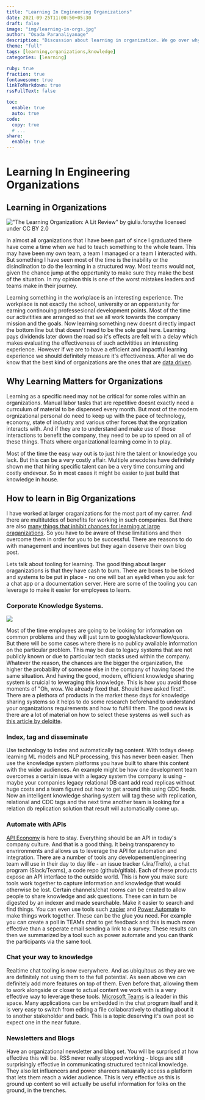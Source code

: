 ```yaml
---
title: "Learning In Engineering Organizations"
date: 2021-09-25T11:00:50+05:30
draft: false
image: "img/learning-in-orgs.jpg"
author: "Osada Paranaliyanage"
description: "Discussion about learning in organization. We go over why learning matters, how to do it in large organizations and what tools you can use to do it effectively"
theme: "full"
tags: [learning,organizations,knowledge]
categories: [learning]

ruby: true
fraction: true
fontawesome: true
linkToMarkdown: true
rssFullText: false

toc:
  enable: true
  auto: true
code:
  copy: true
  # ...
share:
  enable: true
---
```

# Learning In Engineering Organizations

## Learning in Organizations

!["The Learning Organization: A Lit Review" by giulia.forsythe licensed under CC BY 2.0](https://live.staticflickr.com/1815/42907807575_553abc078d_b.jpg)

In almost all organizations that I have been part of since I graduated there have come a time when we had to teach something to the whole team. This may have been my own team, a team I managed or a team I interacted with. But something I have seen most of the time is the inability or the disinclination to do the learning in a structured way. Most teams would not, given the chance jump at the oppertunity to make sure they make the best of the situation. In my opinion this is one of the worst mistakes leaders and teams make in their journey.

Learning something in the workplace is an interesting experience. The workplace is not exactly the school, university or an opperatunity for earning continouing professesional development points. Most of the time our activitities are arranged so that we all work towards the company mission and the goals. Now learning something new doesnt directly impact the bottom line but that doesn't need to be the sole goal here. Learning pays dividends later down the road so it's effects are felt with a delay which makes evaluating the effectiveness of such activitities an interesting experience. However if we are to have a efficient and impactful learning experience we should definitely measure it's effectiveness. After all we do know that the best kind of organizations are the ones that are [data driven](https://hbr.org/2020/02/10-steps-to-creating-a-data-driven-culture).

## Why Learning Matters for Organizations

Learning as a specific need may not be critical for some roles within an organizations. Manual labor tasks that are repetitive doesnt exactly need a currculum of material to be dispensed every month. But most of the modern orgnizational personal do need to keep up with the pace of technology, economy, state of industry and various other forces that the orgnization interacts with. And if they are to understand and make use of those interactions to benefit the company, they need to be up to speed on all of these things. Thats where organizational learning come in to play.

Most of the time the easy way out is to just hire the talent or knowledge you lack. But this can be a very costly affair. Multiple anecdotes have definitely shown me that hiring specific talent can be a very time consuming and costly endevour. So in most cases it might be easier to just build that knowledge in house.

## How to learn in Big Organizations

I have worked at larger oraganizations for the most part of my carrer. And there are multitutdes of benefits for working in such companies. But there are also
[many things that inhibit chances for learning at large oraganizations](https://learn.filtered.com/thoughts/learning-at-big-companies). So you have to be aware of these limitations and then overcome them in order for you to be successful. There are reasons to do with management and incentives but they again deserve their own blog post.

Lets talk about tooling for learning. The good thing about larger oraganizations is that they have cash to burn. There are boxes to be ticked and systems to be put in place - no one will bat an eyelid when you ask for a chat app or a documentation server. Here are some of the tooling you can leverage to make it easier for employees to learn.

### Corporate Knowledge Systems.

![](img/kms-infographic.png)

Most of the time employees are going to be looking for information on common problems and they will just turn to google/stackoverflow/quora. But there will be some cases where there is no publicy available information on the particular problem. This may be due to legacy systems that are not publicly known or due to particular tech stacks used within the company. Whatever the reason, the chances are the bigger the organization, the higher the probability of someone else in the company of having faced the same situation. And having the good, modern, efficient knowledge sharing system is cruicial to leveraging this knowledge. This is how you avoid those moments of "Oh, wow. We already fixed that. Should have asked first!". There are a plethora of products in the market these days for knowledge sharing systems so it helps to do some research beforehand to understand your organizations requirements and how to fulfill them. The good news is there are a lot of material on how to select these systems as well such as [this article by deloitte](https://www2.deloitte.com/us/en/insights/focus/technology-and-the-future-of-work/organizational-knowledge-management.html).


### Index, tag and disseminate


Use technology to index and automatically tag content. With todays deeep learning ML models and NLP processing, this has never been easier. Then use the knowledge system platforms you have built to share this content with the wider audiences. An example might be how one development team overcomes a certain issue with a legacy system the company is using - maybe your companies legacy relational DB cant add read replicas without huge costs and a team figured out how to get around this using CDC feeds. Now an intelligent knowledge sharing system will tag these with replication, relational and CDC tags and the next time another team is looking for a relation db replication solution that result will automatically come up.

### Automate with APIs

[API Economy](https://www.mulesoft.com/resources/api/what-is-an-api-economy) is here to stay. Everything should be an API in today's company culture. And that is a good thing. It being transparency to envrironments and allows us to leverage the API for automation and integration. There are a number of tools any developement/engineering team will use in their day to day life - an issue tracker (Jira/Trello), a chat program (Slack/Teams), a code repo (github/gitlab). Each of these products expose an API interface to the outside world. This is how you make sure tools work together to capture information and knowledge that would otherwise be lost. Certain channels/chat rooms can be created to allow people to share knowledge and ask questions. These can in turn be digested by an indexer and made searchable. Make it easier to search and find things. You can even use tools such [zapier](https://zapier.com/) and [Power Automate](https://powerautomate.microsoft.com/en-us/) to make things work together. These can be the glue you need. For example you can create a poll in TEAMs chat to get feedback and this is much more effective than a seperate email sending a link to a survey. These results can then we summarized by a tool such as power automate and you can thank the participants via the same tool. 

### Chat your way to knowledge

Realtime chat tooling is now everywhere. And as ubiquitous as they are we are definitely not using them to the full potential. As seen above we can definitely add more features on top of them. Even before that, allowing them to work alongside or closer to actual content we work with is a very effective way to leverage these tools. [Microsoft Teams](https://www.microsoft.com/en-us/microsoft-teams/group-chat-software) is a leader in this space. Many applications can be embedded in the chat program itself and it is very easy to switch from editing a file collaboratively to chatting about it to another stakeholder and back. This is a topic deserving it's own post so expect one in the near future.

### Newsletters and Blogs

Have an organizational newsletter and blog set. You will be surprised at how effective this will be. RSS never really stopped working - blogs are still surprisingly effective in communicating structured technical knowledge. They also let influencers and power shareers natuarally access a platform that lets them reach a wider audience. This is very effective as this is ground up content so will actually be useful information for folks on the ground, in the trenches. 


